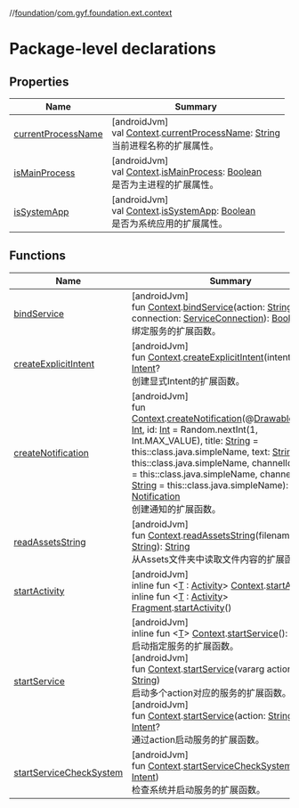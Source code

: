 //[foundation](../../index.md)/[com.gyf.foundation.ext.context](index.md)

# Package-level declarations

## Properties

| Name | Summary |
|---|---|
| [currentProcessName](current-process-name.md) | [androidJvm]<br>val [Context](https://developer.android.com/reference/kotlin/android/content/Context.html).[currentProcessName](current-process-name.md): [String](https://kotlinlang.org/api/core/kotlin-stdlib/kotlin/-string/index.html)<br>当前进程名称的扩展属性。 |
| [isMainProcess](is-main-process.md) | [androidJvm]<br>val [Context](https://developer.android.com/reference/kotlin/android/content/Context.html).[isMainProcess](is-main-process.md): [Boolean](https://kotlinlang.org/api/core/kotlin-stdlib/kotlin/-boolean/index.html)<br>是否为主进程的扩展属性。 |
| [isSystemApp](is-system-app.md) | [androidJvm]<br>val [Context](https://developer.android.com/reference/kotlin/android/content/Context.html).[isSystemApp](is-system-app.md): [Boolean](https://kotlinlang.org/api/core/kotlin-stdlib/kotlin/-boolean/index.html)<br>是否为系统应用的扩展属性。 |

## Functions

| Name | Summary |
|---|---|
| [bindService](bind-service.md) | [androidJvm]<br>fun [Context](https://developer.android.com/reference/kotlin/android/content/Context.html).[bindService](bind-service.md)(action: [String](https://kotlinlang.org/api/core/kotlin-stdlib/kotlin/-string/index.html), connection: [ServiceConnection](https://developer.android.com/reference/kotlin/android/content/ServiceConnection.html)): [Boolean](https://kotlinlang.org/api/core/kotlin-stdlib/kotlin/-boolean/index.html)<br>绑定服务的扩展函数。 |
| [createExplicitIntent](create-explicit-intent.md) | [androidJvm]<br>fun [Context](https://developer.android.com/reference/kotlin/android/content/Context.html).[createExplicitIntent](create-explicit-intent.md)(intent: [Intent](https://developer.android.com/reference/kotlin/android/content/Intent.html)): [Intent](https://developer.android.com/reference/kotlin/android/content/Intent.html)?<br>创建显式Intent的扩展函数。 |
| [createNotification](create-notification.md) | [androidJvm]<br>fun [Context](https://developer.android.com/reference/kotlin/android/content/Context.html).[createNotification](create-notification.md)(@[DrawableRes](https://developer.android.com/reference/kotlin/androidx/annotation/DrawableRes.html)icon: [Int](https://kotlinlang.org/api/core/kotlin-stdlib/kotlin/-int/index.html), id: [Int](https://kotlinlang.org/api/core/kotlin-stdlib/kotlin/-int/index.html) = Random.nextInt(1, Int.MAX_VALUE), title: [String](https://kotlinlang.org/api/core/kotlin-stdlib/kotlin/-string/index.html) = this::class.java.simpleName, text: [String](https://kotlinlang.org/api/core/kotlin-stdlib/kotlin/-string/index.html) = this::class.java.simpleName, channelId: [String](https://kotlinlang.org/api/core/kotlin-stdlib/kotlin/-string/index.html) = this::class.java.simpleName, channelName: [String](https://kotlinlang.org/api/core/kotlin-stdlib/kotlin/-string/index.html) = this::class.java.simpleName): [Notification](https://developer.android.com/reference/kotlin/android/app/Notification.html)<br>创建通知的扩展函数。 |
| [readAssetsString](read-assets-string.md) | [androidJvm]<br>fun [Context](https://developer.android.com/reference/kotlin/android/content/Context.html).[readAssetsString](read-assets-string.md)(filename: [String](https://kotlinlang.org/api/core/kotlin-stdlib/kotlin/-string/index.html)): [String](https://kotlinlang.org/api/core/kotlin-stdlib/kotlin/-string/index.html)<br>从Assets文件夹中读取文件内容的扩展函数。 |
| [startActivity](start-activity.md) | [androidJvm]<br>inline fun &lt;[T](start-activity.md) : [Activity](https://developer.android.com/reference/kotlin/android/app/Activity.html)&gt; [Context](https://developer.android.com/reference/kotlin/android/content/Context.html).[startActivity](start-activity.md)()<br>inline fun &lt;[T](start-activity.md) : [Activity](https://developer.android.com/reference/kotlin/android/app/Activity.html)&gt; [Fragment](https://developer.android.com/reference/kotlin/androidx/fragment/app/Fragment.html).[startActivity](start-activity.md)() |
| [startService](start-service.md) | [androidJvm]<br>inline fun &lt;[T](start-service.md)&gt; [Context](https://developer.android.com/reference/kotlin/android/content/Context.html).[startService](start-service.md)(): [Intent](https://developer.android.com/reference/kotlin/android/content/Intent.html)<br>启动指定服务的扩展函数。<br>[androidJvm]<br>fun [Context](https://developer.android.com/reference/kotlin/android/content/Context.html).[startService](start-service.md)(vararg actions: [String](https://kotlinlang.org/api/core/kotlin-stdlib/kotlin/-string/index.html))<br>启动多个action对应的服务的扩展函数。<br>[androidJvm]<br>fun [Context](https://developer.android.com/reference/kotlin/android/content/Context.html).[startService](start-service.md)(action: [String](https://kotlinlang.org/api/core/kotlin-stdlib/kotlin/-string/index.html)): [Intent](https://developer.android.com/reference/kotlin/android/content/Intent.html)?<br>通过action启动服务的扩展函数。 |
| [startServiceCheckSystem](start-service-check-system.md) | [androidJvm]<br>fun [Context](https://developer.android.com/reference/kotlin/android/content/Context.html).[startServiceCheckSystem](start-service-check-system.md)(intent: [Intent](https://developer.android.com/reference/kotlin/android/content/Intent.html))<br>检查系统并启动服务的扩展函数。 |
